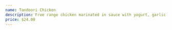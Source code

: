 ```yaml
---
name: Tandoori Chicken
description: Free range chicken marinated in sauce with yogurt, garlic, ginger, home ground spices.
price: $24.00
---
```

